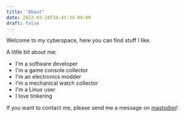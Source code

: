 ```yaml
---
title: "About"
date: 2023-03-18T10:43:34-04:00
draft: false
---
```


Welcome to my cyberspace, here you can find stuff I like.

A little bit about me:

* I'm a software developer
* I'm a game console collector
* I'm an electronics modder
* I'm a mechanical watch collector
* I'm a Linux user
* I love tinkering

If you want to contact me, please send me a message on [mastodon](https://freeradical.zone/@loop0)! 